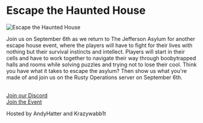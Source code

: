 # Escape the Haunted House

<div class="grid sm:grid-cols-2 gap-4">
  <div>
    <img src="https://articles.rustyoperations.net/news/server-event-sept-6-banner.jpg" alt="Escape the Haunted House">
  </div>
  <div>
    <p>Join us on September 6th as we return to The Jefferson Asylum for another escape house event, where the players will have to fight for their lives with nothing but their survival instincts and intellect. Players will start in their cells and have to work together to navigate their way through boobytrapped halls and rooms while solving puzzles and trying not to lose their cool. Think you have what it takes to escape the asylum? Then show us what you're made of and join us on the Rusty Operations server on September 6th.</p>
    <br>
    <a href=https://discord.gg/5VKTm5upwA>Join our Discord</a><br>
    <a href=https://discord.com/events/651455552517570586/1141002321157963777>Join the Event</a>
    <p>Hosted by AndyHatter and Krazywabb1t</p>
  </div>
</div>

